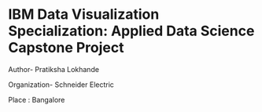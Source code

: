 # IBM Data Visualization Specialization: Applied Data Science Capstone Project

Author- Pratiksha Lokhande

Organization- Schneider Electric

Place : Bangalore

